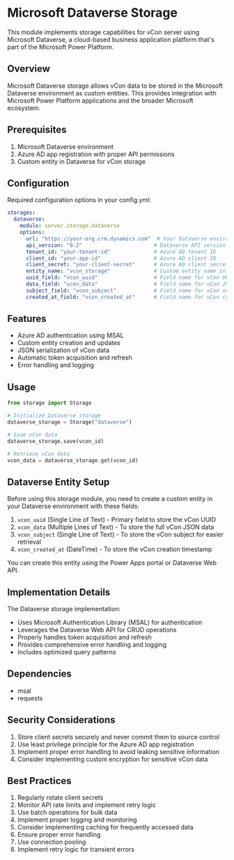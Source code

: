 # Microsoft Dataverse Storage

This module implements storage capabilities for vCon server using Microsoft Dataverse, a cloud-based business application platform that's part of the Microsoft Power Platform.

## Overview

Microsoft Dataverse storage allows vCon data to be stored in the Microsoft Dataverse environment as custom entities. This provides integration with Microsoft Power Platform applications and the broader Microsoft ecosystem.

## Prerequisites

1. Microsoft Dataverse environment 
2. Azure AD app registration with proper API permissions
3. Custom entity in Dataverse for vCon storage

## Configuration

Required configuration options in your config.yml:

```yaml
storages:
  dataverse:
    module: server.storage.dataverse
    options:
      url: "https://your-org.crm.dynamics.com"  # Your Dataverse environment URL
      api_version: "9.2"                       # Dataverse API version
      tenant_id: "your-tenant-id"              # Azure AD tenant ID
      client_id: "your-app-id"                 # Azure AD client ID
      client_secret: "your-client-secret"      # Azure AD client secret
      entity_name: "vcon_storage"              # Custom entity name in Dataverse
      uuid_field: "vcon_uuid"                  # Field name for vCon UUID
      data_field: "vcon_data"                  # Field name for vCon JSON data
      subject_field: "vcon_subject"            # Field name for vCon subject
      created_at_field: "vcon_created_at"      # Field name for vCon creation date
```

## Features

- Azure AD authentication using MSAL
- Custom entity creation and updates
- JSON serialization of vCon data
- Automatic token acquisition and refresh
- Error handling and logging

## Usage

```python
from storage import Storage

# Initialize Dataverse storage
dataverse_storage = Storage("dataverse")

# Save vCon data
dataverse_storage.save(vcon_id)

# Retrieve vCon data
vcon_data = dataverse_storage.get(vcon_id)
```

## Dataverse Entity Setup

Before using this storage module, you need to create a custom entity in your Dataverse environment with these fields:

1. `vcon_uuid` (Single Line of Text) - Primary field to store the vCon UUID
2. `vcon_data` (Multiple Lines of Text) - To store the full vCon JSON data
3. `vcon_subject` (Single Line of Text) - To store the vCon subject for easier retrieval
4. `vcon_created_at` (DateTime) - To store the vCon creation timestamp

You can create this entity using the Power Apps portal or Dataverse Web API.

## Implementation Details

The Dataverse storage implementation:
- Uses Microsoft Authentication Library (MSAL) for authentication
- Leverages the Dataverse Web API for CRUD operations
- Properly handles token acquisition and refresh
- Provides comprehensive error handling and logging
- Includes optimized query patterns

## Dependencies

- msal
- requests

## Security Considerations

1. Store client secrets securely and never commit them to source control
2. Use least privilege principle for the Azure AD app registration
3. Implement proper error handling to avoid leaking sensitive information
4. Consider implementing custom encryption for sensitive vCon data

## Best Practices

1. Regularly rotate client secrets
2. Monitor API rate limits and implement retry logic
3. Use batch operations for bulk data
4. Implement proper logging and monitoring
5. Consider implementing caching for frequently accessed data
6. Ensure proper error handling
7. Use connection pooling
8. Implement retry logic for transient errors